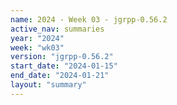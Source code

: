 ```yaml
---
name: 2024 - Week 03 - jgrpp-0.56.2
active_nav: summaries
year: "2024"
week: "wk03"
version: "jgrpp-0.56.2"
start_date: "2024-01-15"
end_date: "2024-01-21"
layout: "summary"
---
```

